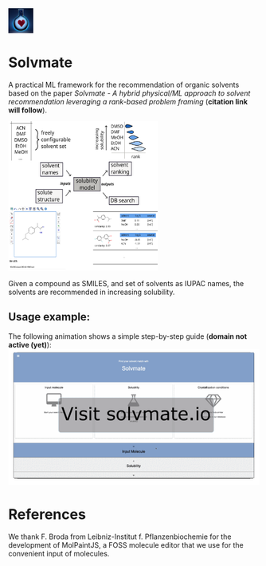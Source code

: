 <img src="/logo.png" width="50" height="50">

# Solvmate 

A practical ML framework for the recommendation of organic solvents
based on the paper
*Solvmate - A hybrid physical/ML approach to solvent recommendation leveraging a rank-based problem framing* (**citation link will follow**).

<img src="/figures/figure_webapp_2.svg" width="300" height="300">

Given a compound as SMILES, and set of solvents as IUPAC names,
the solvents are recommended in increasing solubility.



## Usage example:
The following animation shows a simple step-by-step guide (**domain not active (yet)**):
![usage](/figures/usage_animation.gif)



# References
We thank F. Broda from Leibniz-Institut f. Pflanzenbiochemie for the
development of MolPaintJS, a FOSS molecule editor that we use
for the convenient input of molecules.
